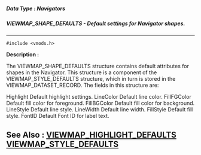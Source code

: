 ##### Data Type : Navigators
##### VIEWMAP_SHAPE_DEFAULTS - Default settings for Navigator shapes.
---
```
#include <vmods.h>
```
**Description :**

The VIEWMAP_SHAPE_DEFAULTS structure contains default attributes for shapes in 
the Navigator.  This structure is a component of the VIEWMAP_STYLE_DEFAULTS 
structure, which in turn is stored in the VIEWMAP_DATASET_RECORD.  The fields 
in this structure are:

Highlight Default highlight settings.
LineColor Default line color.
FillFGColor Default fill color for foreground.
FillBGColor Default fill color for background.
LineStyle Default line style.
LineWidth Default line width.
FillStyle Default fill style.
FontID  Default Font ID for label text.


**See Also :**
[VIEWMAP_HIGHLIGHT_DEFAULTS](/reference/Data/VIEWMAP_HIGHLIGHT_DEFAULTS)
[VIEWMAP_STYLE_DEFAULTS](/reference/Data/VIEWMAP_STYLE_DEFAULTS)
---
